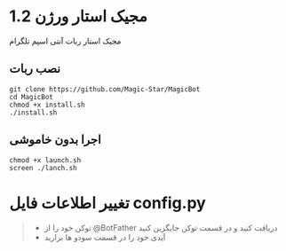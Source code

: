 
# مجیک استار ورژن 1.2

مجیک استار ربات آنتی اسپم تلگرام

## نصب ربات

```
git clone https://github.com/Magic-Star/MagicBot
cd MagicBot
chmod +x install.sh
./install.sh
```

## اجرا بدون خاموشی

```
chmod +x launch.sh
screen ./lanch.sh
```

# تغییر اطلاعات فایل config.py
> * توکن خود را از @BotFather دریافت کنید و در قسمت توکن جایگزین کنید
>* آیدی خود را در قسمت سودو ها بزارید
